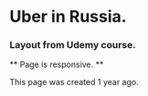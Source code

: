# Uber in Russia. 
### Layout from Udemy course.

** Page is responsive. **

This page was created 1 year ago.
